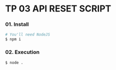 # TP 03 API RESET SCRIPT

### 01. Install

```bash
# You'll need NodeJS
$ npm i
```

### 02. Execution
```bash
$ node .
```
